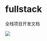 # fullstack
全栈项目开发文档

  <img src="https://cdn.jsdelivr.net/gh/shengxinjing/static/fullstack/intro.jpeg"></img>
